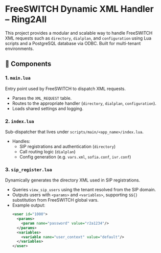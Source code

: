 # FreeSWITCH Dynamic XML Handler – Ring2All

This project provides a modular and scalable way to handle FreeSWITCH XML requests such as `directory`, `dialplan`, and `configuration` using Lua scripts and a PostgreSQL database via ODBC. Built for multi-tenant environments.

## 🧩 Components

### 1. `main.lua`
Entry point used by FreeSWITCH to dispatch XML requests.
- Parses the `XML_REQUEST` table.
- Routes to the appropriate handler (`directory`, `dialplan`, `configuration`).
- Loads shared settings and logging.

### 2. `index.lua`
Sub-dispatcher that lives under `scripts/main/<app_name>/index.lua`.
- Handles:
  - SIP registrations and authentication (`directory`)
  - Call routing logic (`dialplan`)
  - Config generation (e.g. `vars.xml`, `sofia.conf`, `ivr.conf`)

### 3. `sip_register.lua`
Dynamically generates the directory XML used in SIP registrations.
- Queries `view_sip_users` using the tenant resolved from the SIP domain.
- Outputs users with `<params>` and `<variables>`, supporting `$${}` substitution from FreeSWITCH global vars.
- Example output:
  ```xml
  <user id="1000">
    <params>
      <param name="password" value="r2a1234"/>
    </params>
    <variables>
      <variable name="user_context" value="default"/>
    </variables>
  </user>
